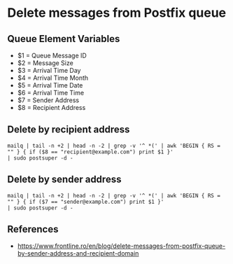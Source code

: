 # Delete messages from Postfix queue

## Queue Element Variables

  - $1 = Queue Message ID
  - $2 = Message Size
  - $3 = Arrival Time Day
  - $4 = Arrival Time Month
  - $5 = Arrival Time Date
  - $6 = Arrival Time Time
  - $7 = Sender Address
  - $8 = Recipient Address

## Delete by recipient address

```shell
mailq | tail -n +2 | head -n -2 | grep -v '^ *(' | awk 'BEGIN { RS = "" } { if ($8 == "recipient@example.com") print $1 }'
| sudo postsuper -d -
```

## Delete by sender address

```shell
mailq | tail -n +2 | head -n -2 | grep -v '^ *(' | awk 'BEGIN { RS = "" } { if ($7 == "sender@example.com") print $1 }'
| sudo postsuper -d -
```

## References
  - https://www.frontline.ro/en/blog/delete-messages-from-postfix-queue-by-sender-address-and-recipient-domain
